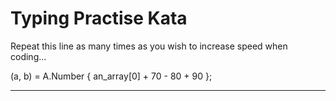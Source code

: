 # Typing Practise Kata

Repeat this line as many times as you wish to increase speed when coding...

(a, b) = A.Number { an_array[0] + 70 - 80 + 90 };

-----

